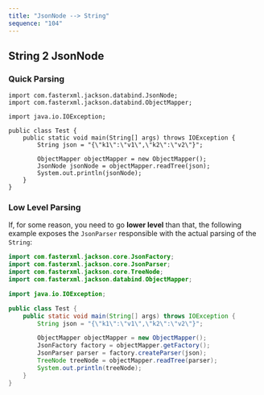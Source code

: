 ```yaml
---
title: "JsonNode --> String"
sequence: "104"
---
```


## String 2 JsonNode

### Quick Parsing

```text
import com.fasterxml.jackson.databind.JsonNode;
import com.fasterxml.jackson.databind.ObjectMapper;

import java.io.IOException;

public class Test {
    public static void main(String[] args) throws IOException {
        String json = "{\"k1\":\"v1\",\"k2\":\"v2\"}";

        ObjectMapper objectMapper = new ObjectMapper();
        JsonNode jsonNode = objectMapper.readTree(json);
        System.out.println(jsonNode);
    }
}
```

### Low Level Parsing

If, for some reason, you need to go **lower level** than that,
the following example exposes the `JsonParser` responsible with the actual parsing of the `String`:

```java
import com.fasterxml.jackson.core.JsonFactory;
import com.fasterxml.jackson.core.JsonParser;
import com.fasterxml.jackson.core.TreeNode;
import com.fasterxml.jackson.databind.ObjectMapper;

import java.io.IOException;

public class Test {
    public static void main(String[] args) throws IOException {
        String json = "{\"k1\":\"v1\",\"k2\":\"v2\"}";

        ObjectMapper objectMapper = new ObjectMapper();
        JsonFactory factory = objectMapper.getFactory();
        JsonParser parser = factory.createParser(json);
        TreeNode treeNode = objectMapper.readTree(parser);
        System.out.println(treeNode);
    }
}
```

